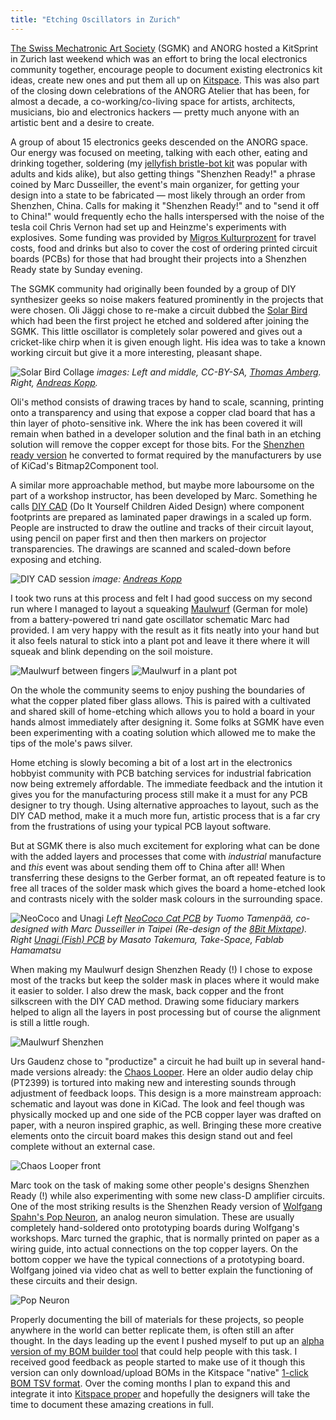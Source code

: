 ```yaml
---
title: "Etching Oscillators in Zurich"
---
```

[The Swiss Mechatronic Art Society][6] (SGMK) and ANORG hosted a KitSprint in Zurich last weekend which was an effort to bring the local electronics community together, encourage people to document existing electronics kit ideas, create new ones and put them all up on [Kitspace][3].
This was also part of the closing down celebrations of the ANORG Atelier that has been, for almost a decade, a co-working/co-living space for artists, architects, musicians, bio and electronics hackers — pretty much anyone with an artistic bent and a desire to create.

A group of about 15 electronics geeks descended on the ANORG space. Our energy was focused on meeting, talking with each other, eating and drinking together, soldering (my [jellyfish bristle-bot kit](https://kitspace.org/jelly) was popular with adults and kids alike), but also getting things "Shenzhen Ready!" a phrase coined by Marc Dusseiller, the event's main organizer, for getting your design into a state to be fabricated — most likely through an order from Shenzhen, China. Calls for making it "Shenzhen Ready!" and to "send it off to China!" would frequently echo the halls interspersed with the noise of the tesla coil Chris Vernon had set up and Heinzme's experiments with explosives. Some funding was provided by [Migros Kulturprozent](https://www.migros-kulturprozent.ch) for travel costs, food and drinks but also to cover the cost of ordering printed circuit boards (PCBs) for those that had brought their projects into a Shenzhen Ready state by Sunday evening.

The SGMK community had originally been founded by a group of DIY synthesizer geeks so noise makers featured prominently in the projects that were chosen. Oli Jäggi chose to re-make a circuit dubbed the [Solar Bird][7] which had been the first project he etched and soldered after joining the SGMK. This little oscillator is completely solar powered and gives out a cricket-like chirp when it is given enough light. His idea was to take a known working circuit but give it a more interesting, pleasant shape.

![Solar Bird Collage](/images/entry5/solar_bird_progress.png)
*images: Left and middle, CC-BY-SA, [Thomas Amberg](https://www.flickr.com/photos/tamberg/). Right, [Andreas Kopp](https://twitter.com/andreaskopp).*

Oli's method consists of drawing traces by hand to scale, scanning, printing onto a transparency and using that expose a copper clad board that has a thin layer of photo-sensitive ink. Where the ink has been covered it will remain when bathed in a developer solution and the final bath in an etching solution will remove the copper except for those bits. For the [Shenzhen ready version][7] he converted to format required by the manufacturers by use of KiCad's Bitmap2Component tool.

A similar more approachable method, but maybe more laboursome on the part of a workshop instructor, has been developed by Marc. Something he calls [DIY CAD][9] (Do It Yourself Children Aided Design) where component footprints are prepared as laminated paper drawings in a scaled up form. People are instructed to draw the outline and tracks of their circuit layout, using pencil on paper first and then then markers on projector transparencies. The drawings are scanned and scaled-down before exposing and etching.

![DIY CAD session](/images/entry5/diy_cad.png)
*image: [Andreas Kopp](https://twitter.com/andreaskopp)*

I took two runs at this process and felt I had good success on my second run where I managed to layout a squeaking [Maulwurf][4] (German for mole) from a battery-powered tri nand gate oscillator schematic Marc had provided. I am very happy with the result as it fits neatly into your hand but it also feels natural to stick into a plant pot and leave it there where it will squeak and blink depending on the soil moisture.

![Maulwurf between fingers](/images/entry5/maulwurf_hand.png)
![Maulwurf in a plant pot](/images/entry5/maulwurf_plant.png)

On the whole the community seems to enjoy pushing the boundaries of what the copper plated fiber glass allows. This is paired with a cultivated and shared skill of home-etching which allows you to hold a board in your hands almost immediately after designing it. Some folks at SGMK have even been experimenting with a coating solution which allowed me to make the tips of the mole's paws silver.

Home etching is slowly becoming a bit of a lost art in the electronics hobbyist community with PCB batching services for industrial fabrication now being extremely affordable. The immediate feedback and the intution it gives you for the manufacturing process still make it a must for any PCB designer to try though. Using alternative approaches to layout, such as the DIY CAD method, make it a much more fun, artistic process that is a far cry from the frustrations of using your typical PCB layout software.

But at SGMK there is also much excitement for exploring what can be done with the added layers and processes that come with _industrial_ manufacture and _this_ event was about sending them off to China after all! When transferring these designs to the Gerber format, an oft repeated feature is to free all traces of the solder mask which gives the board a home-etched look and contrasts nicely with the solder mask colours in the surrounding space.

![NeoCoco and Unagi](/images/entry5/neococo_unagi.png)
*Left [NeoCoco Cat PCB](https://kitspace.org/boards/github.com/kimitobo/neocococat/) by Tuomo Tamenpää, co-designed with Marc Dusseiller in Taipei (Re-design of the [8Bit Mixtape](https://kitspace.org/boards/github.com/8bitmixtape/8bitmixtapeneo_shenzhenready/)).*
*Right [Unagi (Fish) PCB](https://kitspace.org/boards/github.com/genericlab/unagi_gar-lampli/) by Masato Takemura, Take-Space, Fablab Hamamatsu*

When making my Maulwurf design Shenzhen Ready (!) I chose to expose most of the tracks but keep the solder mask in places where it would make it easier to solder. I also drew the mask, back copper and the front silkscreen with the DIY CAD method. Drawing some fiduciary markers helped to align all the layers in post processing but of course the alignment is still a little rough.

![Maulwurf Shenzhen](/images/entry5/maulwurf_preview.png)

Urs Gaudenz chose to "productize" a circuit he had built up in several hand-made versions already: the [Chaos Looper][8]. Here an older audio delay chip (PT2399) is tortured into making new and interesting sounds through adjustment of feedback loops. This design is a more mainstream approach: schematic and layout was done in KiCad. The look and feel though was physically mocked up and one side of the PCB copper layer was drafted on paper, with a neuron inspired graphic, as well. Bringing these more creative elements onto the circuit board makes this design stand out and feel complete without an external case.

![Chaos Looper front](/images/entry5/chaoslooper.png)

Marc took on the task of making some other people's designs Shenzhen Ready (!) while also experimenting with some new class-D amplifier circuits. One of the most striking results is the Shenzhen Ready version of [Wolfgang Spahn's Pop Neuron][5], an analog neuron simulation. These are usually completely hand-soldered onto prototyping boards during Wolfgang's workshops. Marc turned the graphic, that is normally printed on paper as a wiring guide, into actual connections on the top copper layers. On the bottom copper we have the typical connections of a prototyping board. Wolfgang joined via video chat as well to better explain the functioning of these circuits and their design.

![Pop Neuron](/images/entry5/popneuron.png)

Properly documenting the bill of materials for these projects, so people anywhere in the world can better replicate them, is often still an after thought. In the days leading up the event I pushed myself to put up an [alpha version of my BOM builder tool][1] that could help people with this task. I received good feedback as people started to make use of it though this version can only download/upload BOMs in the Kitspace "native" [1-click BOM TSV format][2].  Over the coming months I plan to expand this and integrate it into [Kitspace proper][3] and hopefully the designers will take the time to document these amazing creations in full.

[1]: https://bom-builder.kitspace.org
[2]: https://github.com/monostable/1clickBOM#usage
[3]: https://kitspace.org
[4]: https://kitspace.org/boards/github.com/kasbah/maulwurf
[5]: http://paperpcb.dernulleffekt.de/doku.php?id=pop_neuron:pop_neuron_main
[6]: http://mechatronicart.ch
[7]: https://kitspace.org/boards/github.com/sgmk/solarbird_shenzen_rdy/
[8]: https://kitspace.org/boards/github.com/gaudilabs/chaoslooper/
[9]: https://www.hackteria.org/wiki/Diy-CAD
